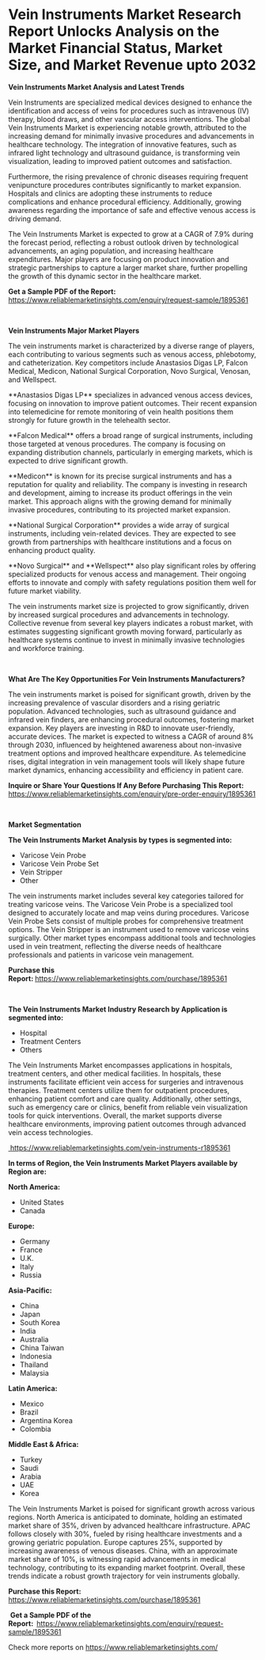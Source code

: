 <p><h1>Vein Instruments Market Research Report Unlocks Analysis on the Market Financial Status, Market Size, and Market Revenue upto 2032</h1></p><p><strong>Vein Instruments Market Analysis and Latest Trends</strong></p>
<p><p>Vein Instruments are specialized medical devices designed to enhance the identification and access of veins for procedures such as intravenous (IV) therapy, blood draws, and other vascular access interventions. The global Vein Instruments Market is experiencing notable growth, attributed to the increasing demand for minimally invasive procedures and advancements in healthcare technology. The integration of innovative features, such as infrared light technology and ultrasound guidance, is transforming vein visualization, leading to improved patient outcomes and satisfaction.</p><p>Furthermore, the rising prevalence of chronic diseases requiring frequent venipuncture procedures contributes significantly to market expansion. Hospitals and clinics are adopting these instruments to reduce complications and enhance procedural efficiency. Additionally, growing awareness regarding the importance of safe and effective venous access is driving demand.</p><p>The Vein Instruments Market is expected to grow at a CAGR of 7.9% during the forecast period, reflecting a robust outlook driven by technological advancements, an aging population, and increasing healthcare expenditures. Major players are focusing on product innovation and strategic partnerships to capture a larger market share, further propelling the growth of this dynamic sector in the healthcare market.</p></p>
<p><strong>Get a Sample PDF of the Report:&nbsp;</strong> <a href="https://www.reliablemarketinsights.com/enquiry/request-sample/1895361?utm_campaign=3523&utm_medium=2&utm_source=Github&utm_content=ia&utm_term=28032025&utm_id=vein-instruments">https://www.reliablemarketinsights.com/enquiry/request-sample/1895361</a></p>
<p>&nbsp;</p>
<p><strong>Vein Instruments Major Market Players</strong></p>
<p><p>The vein instruments market is characterized by a diverse range of players, each contributing to various segments such as venous access, phlebotomy, and catheterization. Key competitors include Anastasios Digas LP, Falcon Medical, Medicon, National Surgical Corporation, Novo Surgical, Venosan, and Wellspect.</p><p>**Anastasios Digas LP** specializes in advanced venous access devices, focusing on innovation to improve patient outcomes. Their recent expansion into telemedicine for remote monitoring of vein health positions them strongly for future growth in the telehealth sector.</p><p>**Falcon Medical** offers a broad range of surgical instruments, including those targeted at venous procedures. The company is focusing on expanding distribution channels, particularly in emerging markets, which is expected to drive significant growth.</p><p>**Medicon** is known for its precise surgical instruments and has a reputation for quality and reliability. The company is investing in research and development, aiming to increase its product offerings in the vein market. This approach aligns with the growing demand for minimally invasive procedures, contributing to its projected market expansion.</p><p>**National Surgical Corporation** provides a wide array of surgical instruments, including vein-related devices. They are expected to see growth from partnerships with healthcare institutions and a focus on enhancing product quality.</p><p>**Novo Surgical** and **Wellspect** also play significant roles by offering specialized products for venous access and management. Their ongoing efforts to innovate and comply with safety regulations position them well for future market viability.</p><p>The vein instruments market size is projected to grow significantly, driven by increased surgical procedures and advancements in technology. Collective revenue from several key players indicates a robust market, with estimates suggesting significant growth moving forward, particularly as healthcare systems continue to invest in minimally invasive technologies and workforce training.</p></p>
<p>&nbsp;</p>
<p><strong>What Are The Key Opportunities For Vein Instruments Manufacturers?</strong></p>
<p><p>The vein instruments market is poised for significant growth, driven by the increasing prevalence of vascular disorders and a rising geriatric population. Advanced technologies, such as ultrasound guidance and infrared vein finders, are enhancing procedural outcomes, fostering market expansion. Key players are investing in R&D to innovate user-friendly, accurate devices. The market is expected to witness a CAGR of around 8% through 2030, influenced by heightened awareness about non-invasive treatment options and improved healthcare expenditure. As telemedicine rises, digital integration in vein management tools will likely shape future market dynamics, enhancing accessibility and efficiency in patient care.</p></p>
<p><strong>Inquire or Share Your Questions If Any Before Purchasing This Report:</strong> <a href="https://www.reliablemarketinsights.com/enquiry/pre-order-enquiry/1895361?utm_campaign=3523&utm_medium=2&utm_source=Github&utm_content=ia&utm_term=28032025&utm_id=vein-instruments">https://www.reliablemarketinsights.com/enquiry/pre-order-enquiry/1895361</a></p>
<p>&nbsp;</p>
<p><strong>Market Segmentation</strong></p>
<p><strong>The Vein Instruments Market Analysis by types is segmented into:</strong></p>
<p><ul><li>Varicose Vein Probe</li><li>Varicose Vein Probe Set</li><li>Vein Stripper</li><li>Other</li></ul></p>
<p><p>The vein instruments market includes several key categories tailored for treating varicose veins. The Varicose Vein Probe is a specialized tool designed to accurately locate and map veins during procedures. Varicose Vein Probe Sets consist of multiple probes for comprehensive treatment options. The Vein Stripper is an instrument used to remove varicose veins surgically. Other market types encompass additional tools and technologies used in vein treatment, reflecting the diverse needs of healthcare professionals and patients in varicose vein management.</p></p>
<p><strong>Purchase this Report:&nbsp;</strong><a href="https://www.reliablemarketinsights.com/purchase/1895361?utm_campaign=3523&utm_medium=2&utm_source=Github&utm_content=ia&utm_term=28032025&utm_id=vein-instruments">https://www.reliablemarketinsights.com/purchase/1895361</a></p>
<p>&nbsp;</p>
<p><strong>The Vein Instruments Market Industry Research by Application is segmented into:</strong></p>
<p><ul><li>Hospital</li><li>Treatment Centers</li><li>Others</li></ul></p>
<p><p>The Vein Instruments Market encompasses applications in hospitals, treatment centers, and other medical facilities. In hospitals, these instruments facilitate efficient vein access for surgeries and intravenous therapies. Treatment centers utilize them for outpatient procedures, enhancing patient comfort and care quality. Additionally, other settings, such as emergency care or clinics, benefit from reliable vein visualization tools for quick interventions. Overall, the market supports diverse healthcare environments, improving patient outcomes through advanced vein access technologies.</p></p>
<p><a href="https://www.reliablemarketinsights.com/vein-instruments-r1895361?utm_campaign=3523&utm_medium=2&utm_source=Github&utm_content=ia&utm_term=28032025&utm_id=vein-instruments">&nbsp;https://www.reliablemarketinsights.com/vein-instruments-r1895361</a></p>
<p><strong>In terms of Region, the Vein Instruments Market Players available by Region are:</strong></p>
<p>
    <p> <strong> North America: </strong>
        <ul>
            <li>United States</li>
            <li>Canada</li>
        </ul>
        </p> 
    <p> <strong> Europe: </strong>
        <ul>
            <li>Germany</li>
            <li>France</li>
            <li>U.K.</li>
            <li>Italy</li>
            <li>Russia</li>
        </ul>
        </p> 
    <p> <strong> Asia-Pacific: </strong>
        <ul>
            <li>China</li>
            <li>Japan</li>
            <li>South Korea</li>
            <li>India</li>
            <li>Australia</li>
            <li>China Taiwan</li>
            <li>Indonesia</li>
            <li>Thailand</li>
            <li>Malaysia</li>
        </ul>
        </p> 
    <p> <strong> Latin America: </strong>
        <ul>
            <li>Mexico</li>
            <li>Brazil</li>
            <li>Argentina Korea</li>
            <li>Colombia</li>
        </ul>
        </p> 
    <p> <strong> Middle East & Africa: </strong>
        <ul>
            <li>Turkey</li>
            <li>Saudi</li>
            <li>Arabia</li>
            <li>UAE</li>
            <li>Korea</li>
        </ul>
    </p>
    </p>
<p><p>The Vein Instruments Market is poised for significant growth across various regions. North America is anticipated to dominate, holding an estimated market share of 35%, driven by advanced healthcare infrastructure. APAC follows closely with 30%, fueled by rising healthcare investments and a growing geriatric population. Europe captures 25%, supported by increasing awareness of venous diseases. China, with an approximate market share of 10%, is witnessing rapid advancements in medical technology, contributing to its expanding market footprint. Overall, these trends indicate a robust growth trajectory for vein instruments globally.</p></p>
<p><strong>Purchase this Report: </strong><a href="https://www.reliablemarketinsights.com/purchase/1895361?utm_campaign=3523&utm_medium=2&utm_source=Github&utm_content=ia&utm_term=28032025&utm_id=vein-instruments">https://www.reliablemarketinsights.com/purchase/1895361</a></p>
<p>&nbsp;<strong>Get a Sample PDF of the Report:&nbsp;&nbsp;</strong><a href="https://www.reliablemarketinsights.com/enquiry/request-sample/1895361?utm_campaign=3523&utm_medium=2&utm_source=Github&utm_content=ia&utm_term=28032025&utm_id=vein-instruments">https://www.reliablemarketinsights.com/enquiry/request-sample/1895361</a></p>
<p><strong></strong></p>
<p>Check more reports on <a href="https://www.reliablemarketinsights.com/?utm_campaign=3523&utm_medium=2&utm_source=Github&utm_content=ia&utm_term=28032025&utm_id=vein-instruments">https://www.reliablemarketinsights.com/</a></p>